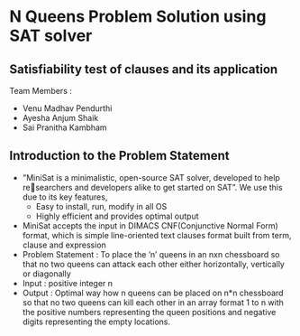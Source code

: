 # N Queens Problem Solution using SAT solver

## Satisfiability test of clauses and its application
Team Members :
- Venu Madhav Pendurthi
- Ayesha Anjum Shaik
- Sai Pranitha Kambham

## Introduction to the Problem Statement
- ”MiniSat is a minimalistic, open-source SAT solver, developed to help researchers and developers alike to get started on SAT”. We use this due to its key features,
  - Easy to install, run, modify in all OS
  - Highly efficient and provides optimal output
- MiniSat accepts the input in DIMACS CNF(Conjunctive Normal Form) format, which is simple line-oriented text clauses format built from term, clause and expression
- Problem Statement : To place the ’n’ queens in an nxn chessboard so that no two queens can attack each other either horizontally, vertically or diagonally
- Input : positive integer n
- Output : Optimal way how n queens can be placed on n*n chessboard so that no two queens can kill each other in an array format 1 to n with the positive numbers representing the queen positions and negative digits representing the
empty locations.
